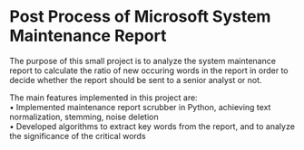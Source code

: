 # Post Process of Microsoft System Maintenance Report
The purpose of this small project is to analyze the system maintenance report to calculate the ratio of 
new occuring words in the report in order to decide whether the report should be sent to a senior analyst or not.

The main features implemented in this project are:  
• Implemented maintenance report scrubber in Python, achieving text normalization, stemming, noise deletion  
• Developed algorithms to extract key words from the report, and to analyze the significance of the critical words
